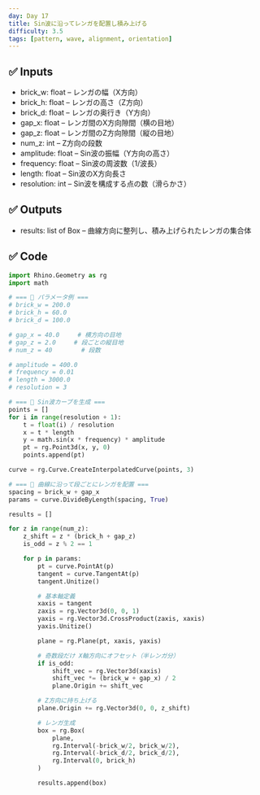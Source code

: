 ```yaml
---
day: Day 17
title: Sin波に沿ってレンガを配置し積み上げる
difficulty: 3.5
tags: [pattern, wave, alignment, orientation]
---
```


## ✅ Inputs

- brick_w: float – レンガの幅（X方向）
- brick_h: float – レンガの高さ（Z方向）
- brick_d: float – レンガの奥行き（Y方向）
- gap_x: float – レンガ間のX方向隙間（横の目地）
- gap_z: float – レンガ間のZ方向隙間（縦の目地）
- num_z: int – Z方向の段数
- amplitude: float – Sin波の振幅（Y方向の高さ）
- frequency: float – Sin波の周波数（1/波長）
- length: float – Sin波のX方向長さ
- resolution: int – Sin波を構成する点の数（滑らかさ）

## ✅ Outputs

- results: list of Box – 曲線方向に整列し、積み上げられたレンガの集合体

## ✅ Code

```python
import Rhino.Geometry as rg
import math

# === 🔧 パラメータ例 ===
# brick_w = 200.0
# brick_h = 60.0
# brick_d = 100.0

# gap_x = 40.0     # 横方向の目地
# gap_z = 2.0     # 段ごとの縦目地
# num_z = 40        # 段数

# amplitude = 400.0
# frequency = 0.01
# length = 3000.0
# resolution = 3

# === 🌊 Sin波カーブを生成 ===
points = []
for i in range(resolution + 1):
    t = float(i) / resolution
    x = t * length
    y = math.sin(x * frequency) * amplitude
    pt = rg.Point3d(x, y, 0)
    points.append(pt)

curve = rg.Curve.CreateInterpolatedCurve(points, 3)

# === 🧱 曲線に沿って段ごとにレンガを配置 ===
spacing = brick_w + gap_x
params = curve.DivideByLength(spacing, True)

results = []

for z in range(num_z):
    z_shift = z * (brick_h + gap_z)
    is_odd = z % 2 == 1

    for p in params:
        pt = curve.PointAt(p)
        tangent = curve.TangentAt(p)
        tangent.Unitize()

        # 基本軸定義
        xaxis = tangent
        zaxis = rg.Vector3d(0, 0, 1)
        yaxis = rg.Vector3d.CrossProduct(zaxis, xaxis)
        yaxis.Unitize()

        plane = rg.Plane(pt, xaxis, yaxis)

        # 奇数段だけ X軸方向にオフセット（半レンガ分）
        if is_odd:
            shift_vec = rg.Vector3d(xaxis)
            shift_vec *= (brick_w + gap_x) / 2
            plane.Origin += shift_vec

        # Z方向に持ち上げる
        plane.Origin += rg.Vector3d(0, 0, z_shift)

        # レンガ生成
        box = rg.Box(
            plane,
            rg.Interval(-brick_w/2, brick_w/2),
            rg.Interval(-brick_d/2, brick_d/2),
            rg.Interval(0, brick_h)
        )

        results.append(box)
